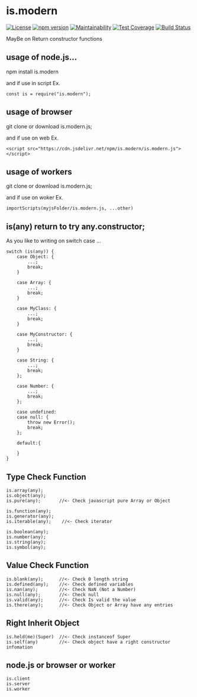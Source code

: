 # is.modern

[![License](https://img.shields.io/badge/License-GPL%20v3-blue.svg)](./LICENSE)
[![npm version](https://badge.fury.io/js/is.modern.svg)](https://badge.fury.io/js/is.modern)
[![Maintainability](https://api.codeclimate.com/v1/badges/1c30f575649d0f79088a/maintainability)](https://codeclimate.com/github/johnny-shaman/is.modern/maintainability)
[![Test Coverage](https://api.codeclimate.com/v1/badges/1c30f575649d0f79088a/test_coverage)](https://codeclimate.com/github/johnny-shaman/is.modern/test_coverage)
[![Build Status](https://travis-ci.org/johnny-shaman/is.modern.svg?branch=v0.5)](https://travis-ci.org/johnny-shaman/is.modern)

MayBe on Return constructor functions

## usage of node.js...

npm install is.modern

and if use in script Ex.

    const is = require("is.modern");


## usage of browser

git clone or download is.modern.js;

and if use on web Ex.

    <script src="https://cdn.jsdelivr.net/npm/is.modern/is.modern.js"></script>
    

## usage of workers

git clone or download is.modern.js;

and if use on woker Ex.

    importScripts(myjsFolder/is.modern.js, ...other)


## is(any) return to try any.constructor;
    
As you like to writing on switch case ...

    switch (is(any)) {
        case Object: {
            ...;
            break;
        }

        case Array: {
            ...;
            break;
        }

        case MyClass: {
            ...;
            break;
        }

        case MyConstructor: {
            ...;
            break;
        }

        case String: {
            ...;
            break;
        };

        case Number: {
            ...;
            break;
        };

        case undefined:
        case null: {
            throw new Error();
            break;
        };

        default:{
            
        }
    }

## Type Check Function

    is.array(any);
    is.object(any);
    is.pure(any);       //<- Check javascript pure Array or Object

    is.function(any);
    is.generator(any);
    is.iterable(any);    //<- Check iterator

    is.boolean(any);
    is.number(any);
    is.string(any);
    is.symbol(any);

## Value Check Function

    is.blank(any);      //<- Check 0 length string
    is.defined(any);    //<- Check defined variables
    is.nan(any);        //<- Check NaN (Not a Number)
    is.null(any);       //<- Check null
    is.valid(any);      //<- Check Is valid the value
    is.there(any);      //<- Check Object or Array have any entries

## Right Inherit Object

    is.held(me)(Super)  //<- Check instanceof Super
    is.self(any)        //<- Check object have a right constructor infomation
    
## node.js or browser or worker

    is.client
    is.server
    is.worker